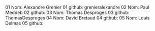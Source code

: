 01 Nom: Alexandre Grenier
01 github: grenieralexandre
02 Nom: Paul Meddeb
02 github:
03 Nom: Thomas Desproges
03 github: ThomasDesproges
04 Nom: David Bretaud
04 github:
05 Nom: Louis Delmas
05 github: